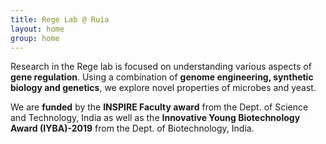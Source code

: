 ```yaml
---
title: Rege Lab @ Ruia
layout: home
group: home
---
```

<!-- <h1>Welcome</h1> -->

Research in the Rege lab is focused on understanding various aspects of **gene regulation**.  Using a combination of **genome engineering, synthetic biology and genetics**, we explore novel properties of microbes and yeast. 

We are **funded** by the **INSPIRE Faculty award** from the Dept. of Science and Technology, India as well as the **Innovative Young Biotechnology Award (IYBA)-2019** from the Dept. of Biotechnology, India.
